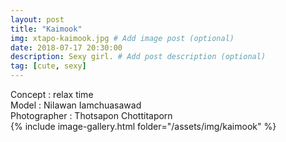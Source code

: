 ```yaml
---
layout: post
title: "Kaimook"
img: xtapo-kaimook.jpg # Add image post (optional)
date: 2018-07-17 20:30:00
description: Sexy girl. # Add post description (optional)
tag: [cute, sexy]
---
```

Concept : relax time  
Model : Nilawan Iamchuasawad  
Photographer : Thotsapon Chottitaporn  
{% include image-gallery.html folder="/assets/img/kaimook" %}
